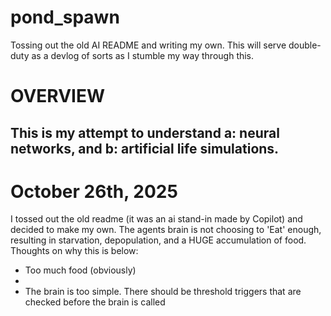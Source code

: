 # pond_spawn

Tossing out the old AI README and writing my own. This will serve double-duty as a devlog of sorts as I stumble my way through this.

# OVERVIEW
<h2>This is my attempt to understand a: neural networks, and b: artificial life simulations.</h2>

# October 26th, 2025
I tossed out the old readme (it was an ai stand-in made by Copilot) and decided to make my own. The agents brain is not choosing to 'Eat' enough, resulting in starvation, depopulation, and a HUGE accumulation of food. Thoughts on why this is below:
<ul>
    <li>Too much food (obviously)<li>
    <li>The brain is too simple. There should be threshold triggers that are checked before the brain is called</li>
</ul>
